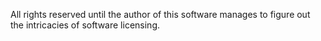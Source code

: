 All rights reserved until the author of this software manages to figure out the intricacies of software licensing.
